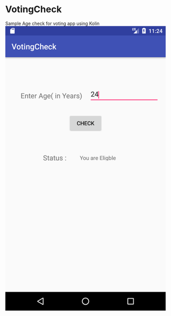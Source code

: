 # VotingCheck
Sample Age check for voting app using Kolin<br>
![Screenshot](https://github.com/vivekaris/VotingCheck/blob/master/Screenshot_1496728444.png?raw=true "Title")
